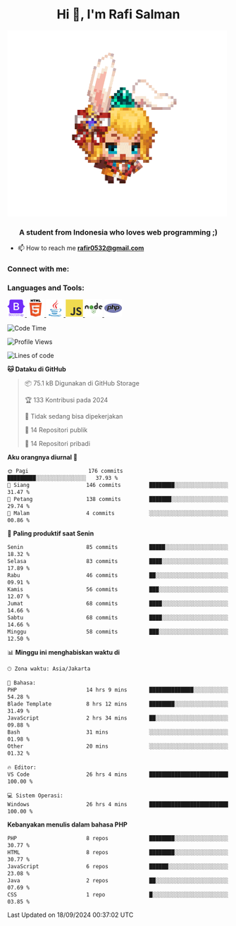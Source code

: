 <h1 align="center">Hi 👋, I'm Rafi Salman</h1>
<img src="img/lp.gif" /> 
<h3 align="center">A student from Indonesia who loves web programming ;)</h3>

- 📫 How to reach me **rafir0532@gmail.com**

<h3 align="left">Connect with me:</h3>
<p align="left">
</p>

<h3 align="left">Languages and Tools:</h3>
<p align="left"> <a href="https://getbootstrap.com" target="_blank" rel="noreferrer"> <img src="https://raw.githubusercontent.com/devicons/devicon/master/icons/bootstrap/bootstrap-plain-wordmark.svg" alt="bootstrap" width="40" height="40"/> </a> <a href="https://www.w3.org/html/" target="_blank" rel="noreferrer"> <img src="https://raw.githubusercontent.com/devicons/devicon/master/icons/html5/html5-original-wordmark.svg" alt="html5" width="40" height="40"/> </a> <a href="https://www.java.com" target="_blank" rel="noreferrer"> <img src="https://raw.githubusercontent.com/devicons/devicon/master/icons/java/java-original.svg" alt="java" width="40" height="40"/> </a> <a href="https://developer.mozilla.org/en-US/docs/Web/JavaScript" target="_blank" rel="noreferrer"> <img src="https://raw.githubusercontent.com/devicons/devicon/master/icons/javascript/javascript-original.svg" alt="javascript" width="40" height="40"/> </a> <a href="https://nodejs.org" target="_blank" rel="noreferrer"> <img src="https://raw.githubusercontent.com/devicons/devicon/master/icons/nodejs/nodejs-original-wordmark.svg" alt="nodejs" width="40" height="40"/> </a> <a href="https://www.php.net" target="_blank" rel="noreferrer"> <img src="https://raw.githubusercontent.com/devicons/devicon/master/icons/php/php-original.svg" alt="php" width="40" height="40"/> </a> </p>

<!--START_SECTION:waka-->
![Code Time](http://img.shields.io/badge/Code%20Time-147%20hrs%2051%20mins-blue)

![Profile Views](http://img.shields.io/badge/Profil%20dilihat-1-blue)

![Lines of code](https://img.shields.io/badge/Sejak%20Hello%20World%20aku%20telah%20menulis-819.7%20thousand%20baris%20kode-blue)

**🐱 Dataku di GitHub** 

> 📦 75.1 kB Digunakan di GitHub Storage 
 > 
> 🏆 133 Kontribusi pada 2024
 > 
> 🚫 Tidak sedang bisa dipekerjakan
 > 
> 📜 14 Repositori publik 
 > 
> 🔑 14 Repositori pribadi 
 > 
**Aku orangnya diurnal 🐤** 

```text
🌞 Pagi                   176 commits         █████████░░░░░░░░░░░░░░░░   37.93 % 
🌆 Siang                  146 commits         ████████░░░░░░░░░░░░░░░░░   31.47 % 
🌃 Petang                 138 commits         ███████░░░░░░░░░░░░░░░░░░   29.74 % 
🌙 Malam                  4 commits           ░░░░░░░░░░░░░░░░░░░░░░░░░   00.86 % 
```
📅 **Paling produktif saat Senin** 

```text
Senin                    85 commits          █████░░░░░░░░░░░░░░░░░░░░   18.32 % 
Selasa                   83 commits          ████░░░░░░░░░░░░░░░░░░░░░   17.89 % 
Rabu                     46 commits          ██░░░░░░░░░░░░░░░░░░░░░░░   09.91 % 
Kamis                    56 commits          ███░░░░░░░░░░░░░░░░░░░░░░   12.07 % 
Jumat                    68 commits          ████░░░░░░░░░░░░░░░░░░░░░   14.66 % 
Sabtu                    68 commits          ████░░░░░░░░░░░░░░░░░░░░░   14.66 % 
Minggu                   58 commits          ███░░░░░░░░░░░░░░░░░░░░░░   12.50 % 
```


📊 **Minggu ini menghabiskan waktu di** 

```text
🕑︎ Zona waktu: Asia/Jakarta

💬 Bahasa: 
PHP                      14 hrs 9 mins       ██████████████░░░░░░░░░░░   54.28 % 
Blade Template           8 hrs 12 mins       ████████░░░░░░░░░░░░░░░░░   31.49 % 
JavaScript               2 hrs 34 mins       ██░░░░░░░░░░░░░░░░░░░░░░░   09.88 % 
Bash                     31 mins             ░░░░░░░░░░░░░░░░░░░░░░░░░   01.98 % 
Other                    20 mins             ░░░░░░░░░░░░░░░░░░░░░░░░░   01.32 % 

🔥 Editor: 
VS Code                  26 hrs 4 mins       █████████████████████████   100.00 % 

💻 Sistem Operasi: 
Windows                  26 hrs 4 mins       █████████████████████████   100.00 % 
```

**Kebanyakan menulis dalam bahasa PHP** 

```text
PHP                      8 repos             ████████░░░░░░░░░░░░░░░░░   30.77 % 
HTML                     8 repos             ████████░░░░░░░░░░░░░░░░░   30.77 % 
JavaScript               6 repos             ██████░░░░░░░░░░░░░░░░░░░   23.08 % 
Java                     2 repos             ██░░░░░░░░░░░░░░░░░░░░░░░   07.69 % 
CSS                      1 repo              █░░░░░░░░░░░░░░░░░░░░░░░░   03.85 % 
```




 Last Updated on 18/09/2024 00:37:02 UTC
<!--END_SECTION:waka-->
